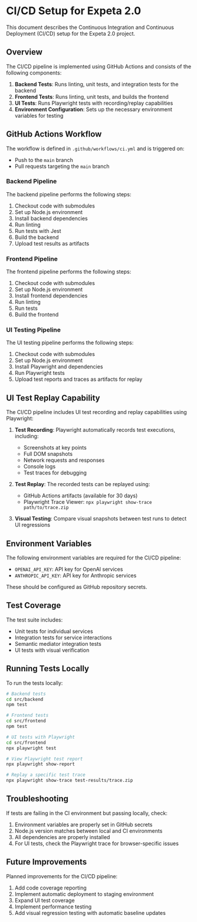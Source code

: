 # CI/CD Setup for Expeta 2.0

This document describes the Continuous Integration and Continuous Deployment (CI/CD) setup for the Expeta 2.0 project.

## Overview

The CI/CD pipeline is implemented using GitHub Actions and consists of the following components:

1. **Backend Tests**: Runs linting, unit tests, and integration tests for the backend
2. **Frontend Tests**: Runs linting, unit tests, and builds the frontend
3. **UI Tests**: Runs Playwright tests with recording/replay capabilities
4. **Environment Configuration**: Sets up the necessary environment variables for testing

## GitHub Actions Workflow

The workflow is defined in `.github/workflows/ci.yml` and is triggered on:
- Push to the `main` branch
- Pull requests targeting the `main` branch

### Backend Pipeline

The backend pipeline performs the following steps:
1. Checkout code with submodules
2. Set up Node.js environment
3. Install backend dependencies
4. Run linting
5. Run tests with Jest
6. Build the backend
7. Upload test results as artifacts

### Frontend Pipeline

The frontend pipeline performs the following steps:
1. Checkout code with submodules
2. Set up Node.js environment
3. Install frontend dependencies
4. Run linting
5. Run tests
6. Build the frontend

### UI Testing Pipeline

The UI testing pipeline performs the following steps:
1. Checkout code with submodules
2. Set up Node.js environment
3. Install Playwright and dependencies
4. Run Playwright tests
5. Upload test reports and traces as artifacts for replay

## UI Test Replay Capability

The CI/CD pipeline includes UI test recording and replay capabilities using Playwright:

1. **Test Recording**: Playwright automatically records test executions, including:
   - Screenshots at key points
   - Full DOM snapshots
   - Network requests and responses
   - Console logs
   - Test traces for debugging

2. **Test Replay**: The recorded tests can be replayed using:
   - GitHub Actions artifacts (available for 30 days)
   - Playwright Trace Viewer: `npx playwright show-trace path/to/trace.zip`

3. **Visual Testing**: Compare visual snapshots between test runs to detect UI regressions

## Environment Variables

The following environment variables are required for the CI/CD pipeline:

- `OPENAI_API_KEY`: API key for OpenAI services
- `ANTHROPIC_API_KEY`: API key for Anthropic services

These should be configured as GitHub repository secrets.

## Test Coverage

The test suite includes:
- Unit tests for individual services
- Integration tests for service interactions
- Semantic mediator integration tests
- UI tests with visual verification

## Running Tests Locally

To run the tests locally:

```bash
# Backend tests
cd src/backend
npm test

# Frontend tests
cd src/frontend
npm test

# UI tests with Playwright
cd src/frontend
npx playwright test

# View Playwright test report
npx playwright show-report

# Replay a specific test trace
npx playwright show-trace test-results/trace.zip
```

## Troubleshooting

If tests are failing in the CI environment but passing locally, check:
1. Environment variables are properly set in GitHub secrets
2. Node.js version matches between local and CI environments
3. All dependencies are properly installed
4. For UI tests, check the Playwright trace for browser-specific issues

## Future Improvements

Planned improvements for the CI/CD pipeline:
1. Add code coverage reporting
2. Implement automatic deployment to staging environment
3. Expand UI test coverage
4. Implement performance testing
5. Add visual regression testing with automatic baseline updates
